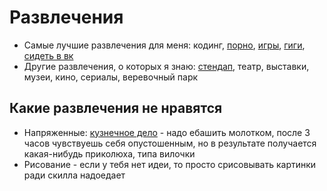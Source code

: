 # Развлечения

- Самые лучшие развлечения для меня: кодинг, [порно](Porn.md), [игры](Games.md), [гиги](Music/Gigs.md), [сидеть в вк](Memes/index.md)
- Другие развлечения, о которых я знаю: [стендап](Standup.md), театр, выставки, музеи, кино, сериалы, веревочный парк

## Какие развлечения не нравятся

- Напряженные: [кузнечное дело](https://xn--1-ntbin2a8e.xn--p1ai/) - надо ебашить молотком, после 3 часов чувствуешь
  себя опустошенным, но в результате получается какая-нибудь приколюха, типа вилочки
- Рисование - если у тебя нет идеи, то просто срисовывать картинки ради скилла надоедает
